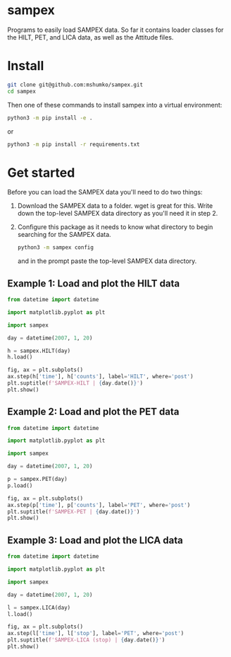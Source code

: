# sampex
Programs to easily load SAMPEX data. So far it contains loader classes for the HILT, PET, and LICA data, as well as the Attitude files. 

# Install
```bash
git clone git@github.com:mshumko/sampex.git
cd sampex
```

Then one of these commands to install sampex into a virtual environment:
```bash
python3 -m pip install -e .
```
or 
```bash
python3 -m pip install -r requirements.txt 
```
# Get started
Before you can load the SAMPEX data you'll need to do two things:

1. Download the SAMPEX data to a folder. wget is great for this. Write down the top-level SAMPEX data directory as you'll need it in step 2.
2. Configure this package as it needs to know what directory to begin searching for the SAMPEX data. 

    ```bash
    python3 -m sampex config
    ```
    and in the prompt paste the top-level SAMPEX data directory.

## Example 1: Load and plot the HILT data
```python
from datetime import datetime

import matplotlib.pyplot as plt

import sampex

day = datetime(2007, 1, 20)

h = sampex.HILT(day)
h.load()

fig, ax = plt.subplots()
ax.step(h['time'], h['counts'], label='HILT', where='post')
plt.suptitle(f'SAMPEX-HILT | {day.date()}')
plt.show()
```

## Example 2: Load and plot the PET data
```python
from datetime import datetime

import matplotlib.pyplot as plt

import sampex

day = datetime(2007, 1, 20)

p = sampex.PET(day)
p.load()

fig, ax = plt.subplots()
ax.step(p['time'], p['counts'], label='PET', where='post')
plt.suptitle(f'SAMPEX-PET | {day.date()}')
plt.show()
```

## Example 3: Load and plot the LICA data
```python
from datetime import datetime

import matplotlib.pyplot as plt

import sampex

day = datetime(2007, 1, 20)

l = sampex.LICA(day)
l.load()

fig, ax = plt.subplots()
ax.step(l['time'], l['stop'], label='PET', where='post')
plt.suptitle(f'SAMPEX-LICA (stop) | {day.date()}')
plt.show()
```